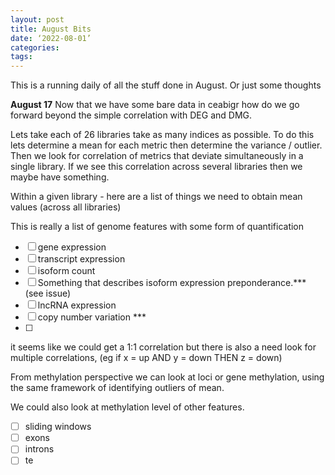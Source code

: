 ```yaml
---
layout: post
title: August Bits
date: ‘2022-08-01’
categories:
tags:
---
```


This is a running daily of all the stuff done in August.
Or just some thoughts


**August 17**
Now that we have some bare data in ceabigr how do we go forward beyond the simple correlation with DEG and DMG.

Lets take each of 26 libraries take as many indices as possible. To do this lets determine a mean for each metric then determine the variance / outlier. Then we look for correlation of metrics that deviate simultaneously in a single library. If we see this correlation across several libraries then we maybe have something.  

Within a given library - here are a list of things we need to obtain mean values (across all libraries)

This is really a list of genome features with some form of quantification

-[ ] gene expression
-[ ] transcript expression
-[ ] isoform count
-[ ] Something that describes isoform expression preponderance.*** (see issue)
-[ ] lncRNA expression
-[ ] copy number variation ***
-[ ]


it seems like we could get a 1:1 correlation but there is also a need look for multiple correlations, (eg if x = up AND y = down THEN z = down)


From methylation perspective we can look at loci or gene methylation, using the same framework of identifying outliers of mean.

We could also look at methylation level of other features.
-[ ] sliding windows
-[ ] exons
-[ ] introns
-[ ] te
